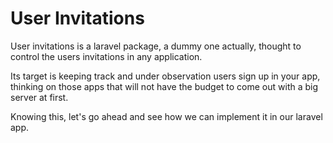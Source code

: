 # User Invitations

User invitations is a laravel package, a dummy one actually, thought to control the users invitations in any application. 

Its target is keeping track and under observation users sign up in your app, thinking on those apps that will not have the budget to come out with a big server at first.

Knowing this, let's go ahead and see how we can implement it in our laravel app.
